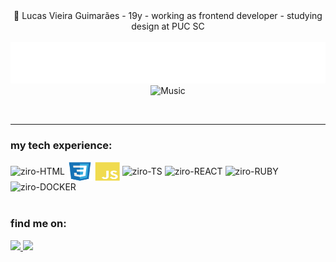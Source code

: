 
          
<div align="center">
📕 Lucas Vieira Guimarães - 19y - working as frontend developer - studying design at PUC SC
</div>
<br />

<div href="https://github.com/Zzziiro/README/issues/1" align="center">
  <a href="https://github.com/Zzziiro/README/issues/1#issuecomment-new">
    <img src="https://raw.githubusercontent.com/BrunnerLivio/brunnerlivio/master/images/guestbook.svg" /> 
  </a>
  <img height="100" alt="Music" src="https://raw.githubusercontent.com/BrunnerLivio/brunnerlivio/master/images/music.gif"> 
</div>

<br /> <hr />

  <h3>my tech experience:</h3>
<div> 
  <img align="center" alt="ziro-HTML" height="30" width="40" src="https://cdn.jsdelivr.net/gh/devicons/devicon/icons/html5/html5-original.svg">
  <img align="center" alt="ziro-CSS" height="30" width="40" src="https://raw.githubusercontent.com/devicons/devicon/master/icons/css3/css3-original.svg">
  <img align="center" alt="ziro-Js" height="30" width="40" src="https://raw.githubusercontent.com/devicons/devicon/master/icons/javascript/javascript-plain.svg">
  <img align="center" alt="ziro-TS" height="30" width="40" src="https://cdn.jsdelivr.net/gh/devicons/devicon/icons/typescript/typescript-original.svg">
  <img align="center" alt="ziro-REACT" height="30" width="40" src="https://cdn.jsdelivr.net/gh/devicons/devicon/icons/react/react-original.svg">
  <img align="center" alt="ziro-RUBY" height="30" width="40" src="https://cdn.jsdelivr.net/gh/devicons/devicon/icons/ruby/ruby-original.svg">
  <img align="center" alt="ziro-DOCKER" height="30" width="40" src="https://cdn.jsdelivr.net/gh/devicons/devicon@latest/icons/docker/docker-original.svg" />
</div>

<br/>
  <h3>find me on:</h3>
<div >
  <a href="https://instagram.com/zzziiro" target="_blank"><img src="https://img.shields.io/badge/-Instagram-%23E4405F?style=for-the-badge&logo=instagram&logoColor=white" target="_blank"/>
  <a href="https://www.linkedin.com/in/lucas-guimarães-16b064228/" target="_blank"><img src="https://img.shields.io/badge/-LinkedIn-%230077B5?style=for-the-badge&logo=linkedin&logoColor=white" target="_blank"/> 
</div>
